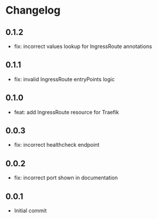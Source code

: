 # Changelog

## 0.1.2
- fix: incorrect values lookup for IngressRoute annotations

## 0.1.1
- fix: invalid IngressRoute entryPoints logic

## 0.1.0
- feat: add IngressRoute resource for Traefik

## 0.0.3
- fix: incorrect healthcheck endpoint

## 0.0.2
- fix: incorrect port shown in documentation

## 0.0.1
- Initial commit
